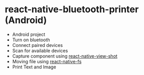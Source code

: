 # react-native-bluetooth-printer (Android)

- Android project
- Turn on bluetooth
- Connect paired devices
- Scan for available devices
- Capture component using [react-native-view-shot](https://github.com/gre/react-native-view-shot)
- Moving file using [react-native-fs](https://github.com/itinance/react-native-fs)
- Print Text and Image

